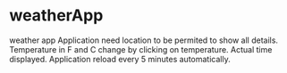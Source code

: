 # weatherApp
weather app
Application need location to be permited to show all details.
Temperature in F and C change by clicking on temperature.
Actual time displayed.
Application reload every 5 minutes automatically.
